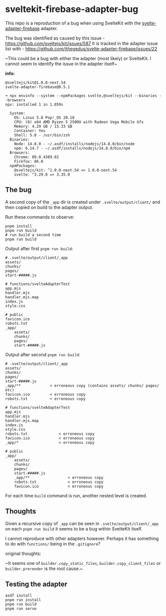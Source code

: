 # sveltekit-firebase-adapter-bug

This repo is a reproduction of a bug when using SvelteKit with the [svelte-adapter-firebase](https://github.com/jthegedus/svelte-adapter-firebase) adapter.

The bug was identified as caused by this issue - https://github.com/sveltejs/kit/issues/587 It is tracked in the adapter issue list with - https://github.com/jthegedus/svelte-adapter-firebase/issues/22

~This could be a bug with either the adapter (most likely) or SvelteKit. I cannot seem to identify the issue in the adapter itself~

**info:**

```
@sveltejs/kit@1.0.0-next.54
svelte-adapter-firebase@0.5.1
```

```
➜ npx envinfo --system --npmPackages svelte,@sveltejs/kit --binaries --browsers
npx: installed 1 in 1.059s

  System:
    OS: Linux 5.8 Pop!_OS 20.10
    CPU: (8) x64 AMD Ryzen 5 2500U with Radeon Vega Mobile Gfx
    Memory: 4.29 GB / 15.33 GB
    Container: Yes
    Shell: 5.8 - /usr/bin/zsh
  Binaries:
    Node: 14.8.0 - ~/.asdf/installs/nodejs/14.8.0/bin/node
    npm: 6.14.7 - ~/.asdf/installs/nodejs/14.8.0/bin/npm
  Browsers:
    Chrome: 89.0.4389.82
    Firefox: 86.0
  npmPackages:
    @sveltejs/kit: ^1.0.0-next.54 => 1.0.0-next.54
    svelte: ^3.29.0 => 3.35.0
```

## The bug

A second copy of the `_app` dir is created under `.svelte/output/client/` and then copied on build to the adapter output.

Run these commands to observe:

```shell
pnpm install
pnpm run build
# run build a second time
pnpm run build
```

Output after first `pnpm run build`:

```
# .svelte/output/client/_app
assets/
chunks/
pages/
start-#####.js

# functions/svelteAdapterTest
app.mjs
handler.mjs
handler.mjs.map
index.js
style.css

# public
favicon.ico
robots.txt
_app/
	assets/
	chunks/
	pages/
	start-#####.js
```

Output after second `pnpm run build`:

```
# .svelte/output/client/_app
assets/
chunks/
pages/
start-#####.js
_app/**				< erroneous copy (contains assets/ chunks/ pages/ etc)
favicon.ico			< erroneous copy
robots.txt			< erroneous copy

# functions/svelteAdapterTest
app.mjs
handler.mjs
handler.mjs.map
index.js
style.css
robots.txt				< erroneous copy
favicon.ico				< erroneous copy
_app/*					< erroneous copy

# public
_app/
	assets/
	chunks/
	pages/
	start-#####.js
	_app/**					< erroneous copy
	robots.txt				< erroneous copy
	favicon.ico				< erroneous copy
```

For each time `build` command is run, another nested level is created.

## Thoughts

Given a recursive copy of `_app` can be seen in `.svelte/output/client/_app` on each `pnpm run build` it seems to be a bug within SvelteKit itself.

I cannot reproduce with other adapters however. Perhaps it has something to do with `functions/` being in the `.gitignore`?

original thoughts:

~It seems one of `builder.copy_static_files`, `builder.copy_client_files` or `builder.prerender` is the root cause.~

## Testing the adapter

```shell
asdf install
pnpm run install
pnpm run build
pnpm run serve
```
